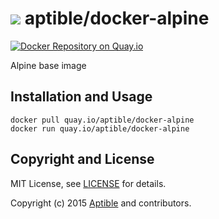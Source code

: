 # ![](https://gravatar.com/avatar/11d3bc4c3163e3d238d558d5c9d98efe?s=64) aptible/docker-alpine

[![Docker Repository on Quay.io](https://quay.io/repository/aptible/docker-alpine/status)](https://quay.io/repository/aptible/docker-alpine) 

Alpine base image

## Installation and Usage

    docker pull quay.io/aptible/docker-alpine
    docker run quay.io/aptible/docker-alpine

## Copyright and License

MIT License, see [LICENSE](LICENSE.md) for details.

Copyright (c) 2015 [Aptible](https://www.aptible.com) and contributors.
